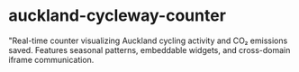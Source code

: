 # auckland-cycleway-counter
 "Real-time counter visualizing Auckland cycling activity and CO₂ emissions saved. Features seasonal patterns, embeddable widgets, and cross-domain iframe communication.
